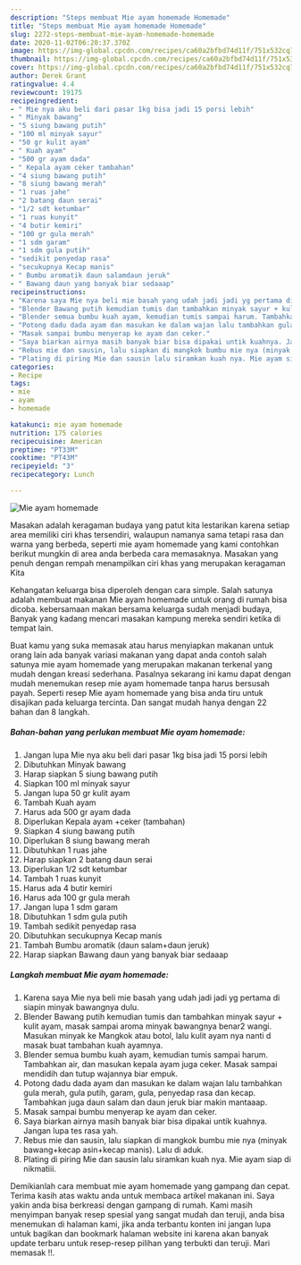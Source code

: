 ```yaml
---
description: "Steps membuat Mie ayam homemade Homemade"
title: "Steps membuat Mie ayam homemade Homemade"
slug: 2272-steps-membuat-mie-ayam-homemade-homemade
date: 2020-11-02T06:20:37.370Z
image: https://img-global.cpcdn.com/recipes/ca60a2bfbd74d11f/751x532cq70/mie-ayam-homemade-foto-resep-utama.jpg
thumbnail: https://img-global.cpcdn.com/recipes/ca60a2bfbd74d11f/751x532cq70/mie-ayam-homemade-foto-resep-utama.jpg
cover: https://img-global.cpcdn.com/recipes/ca60a2bfbd74d11f/751x532cq70/mie-ayam-homemade-foto-resep-utama.jpg
author: Derek Grant
ratingvalue: 4.4
reviewcount: 19175
recipeingredient:
- " Mie nya aku beli dari pasar 1kg bisa jadi 15 porsi lebih"
- " Minyak bawang"
- "5 siung bawang putih"
- "100 ml minyak sayur"
- "50 gr kulit ayam"
- " Kuah ayam"
- "500 gr ayam dada"
- " Kepala ayam ceker tambahan"
- "4 siung bawang putih"
- "8 siung bawang merah"
- "1 ruas jahe"
- "2 batang daun serai"
- "1/2 sdt ketumbar"
- "1 ruas kunyit"
- "4 butir kemiri"
- "100 gr gula merah"
- "1 sdm garam"
- "1 sdm gula putih"
- "sedikit penyedap rasa"
- "secukupnya Kecap manis"
- " Bumbu aromatik daun salamdaun jeruk"
- " Bawang daun yang banyak biar sedaaap"
recipeinstructions:
- "Karena saya Mie nya beli mie basah yang udah jadi jadi yg pertama di siapin minyak bawangnya dulu."
- "Blender Bawang putih kemudian tumis dan tambahkan minyak sayur + kulit ayam, masak sampai aroma minyak bawangnya benar2 wangi. Masukan minyak ke Mangkok atau botol, lalu kulit ayam nya nanti d masak buat tambahan kuah ayamnya."
- "Blender semua bumbu kuah ayam, kemudian tumis sampai harum. Tambahkan air, dan masukan kepala ayam juga ceker. Masak sampai mendidih dan tutup wajannya biar empuk."
- "Potong dadu dada ayam dan masukan ke dalam wajan lalu tambahkan gula merah, gula putih, garam, gula, penyedap rasa dan kecap. Tambahkan juga daun salam dan daun jeruk biar makin mantaaap."
- "Masak sampai bumbu menyerap ke ayam dan ceker."
- "Saya biarkan airnya masih banyak biar bisa dipakai untik kuahnya. Jangan lupa tes rasa yah."
- "Rebus mie dan sausin, lalu siapkan di mangkok bumbu mie nya (minyak bawang+kecap asin+kecap manis). Lalu di aduk."
- "Plating di piring Mie dan sausin lalu siramkan kuah nya. Mie ayam siap di nikmatiii."
categories:
- Recipe
tags:
- mie
- ayam
- homemade

katakunci: mie ayam homemade 
nutrition: 175 calories
recipecuisine: American
preptime: "PT33M"
cooktime: "PT43M"
recipeyield: "3"
recipecategory: Lunch

---
```



![Mie ayam homemade](https://img-global.cpcdn.com/recipes/ca60a2bfbd74d11f/751x532cq70/mie-ayam-homemade-foto-resep-utama.jpg)

Masakan adalah keragaman budaya yang patut kita lestarikan karena setiap area memiliki ciri khas tersendiri, walaupun namanya sama tetapi rasa dan warna yang berbeda, seperti mie ayam homemade yang kami contohkan berikut mungkin di area anda berbeda cara memasaknya. Masakan yang penuh dengan rempah menampilkan ciri khas yang merupakan keragaman Kita

Kehangatan keluarga bisa diperoleh dengan cara simple. Salah satunya adalah membuat makanan Mie ayam homemade untuk orang di rumah bisa dicoba. kebersamaan makan bersama keluarga sudah menjadi budaya, Banyak yang kadang mencari masakan kampung mereka sendiri ketika di tempat lain.



Buat kamu yang suka memasak atau harus menyiapkan makanan untuk orang lain ada banyak variasi makanan yang dapat anda contoh salah satunya mie ayam homemade yang merupakan makanan terkenal yang mudah dengan kreasi sederhana. Pasalnya sekarang ini kamu dapat dengan mudah menemukan resep mie ayam homemade tanpa harus bersusah payah.
Seperti resep Mie ayam homemade yang bisa anda tiru untuk disajikan pada keluarga tercinta. Dan sangat mudah hanya dengan 22 bahan dan 8 langkah.


<!--inarticleads1-->

##### Bahan-bahan yang perlukan membuat Mie ayam homemade:

1. Jangan lupa  Mie nya aku beli dari pasar 1kg bisa jadi 15 porsi lebih
1. Dibutuhkan  Minyak bawang
1. Harap siapkan 5 siung bawang putih
1. Siapkan 100 ml minyak sayur
1. Jangan lupa 50 gr kulit ayam
1. Tambah  Kuah ayam
1. Harus ada 500 gr ayam dada
1. Diperlukan  Kepala ayam +ceker (tambahan)
1. Siapkan 4 siung bawang putih
1. Diperlukan 8 siung bawang merah
1. Dibutuhkan 1 ruas jahe
1. Harap siapkan 2 batang daun serai
1. Diperlukan 1/2 sdt ketumbar
1. Tambah 1 ruas kunyit
1. Harus ada 4 butir kemiri
1. Harus ada 100 gr gula merah
1. Jangan lupa 1 sdm garam
1. Dibutuhkan 1 sdm gula putih
1. Tambah sedikit penyedap rasa
1. Dibutuhkan secukupnya Kecap manis
1. Tambah  Bumbu aromatik (daun salam+daun jeruk)
1. Harap siapkan  Bawang daun yang banyak biar sedaaap




<!--inarticleads2-->

##### Langkah membuat  Mie ayam homemade:

1. Karena saya Mie nya beli mie basah yang udah jadi jadi yg pertama di siapin minyak bawangnya dulu.
1. Blender Bawang putih kemudian tumis dan tambahkan minyak sayur + kulit ayam, masak sampai aroma minyak bawangnya benar2 wangi. Masukan minyak ke Mangkok atau botol, lalu kulit ayam nya nanti d masak buat tambahan kuah ayamnya.
1. Blender semua bumbu kuah ayam, kemudian tumis sampai harum. Tambahkan air, dan masukan kepala ayam juga ceker. Masak sampai mendidih dan tutup wajannya biar empuk.
1. Potong dadu dada ayam dan masukan ke dalam wajan lalu tambahkan gula merah, gula putih, garam, gula, penyedap rasa dan kecap. Tambahkan juga daun salam dan daun jeruk biar makin mantaaap.
1. Masak sampai bumbu menyerap ke ayam dan ceker.
1. Saya biarkan airnya masih banyak biar bisa dipakai untik kuahnya. Jangan lupa tes rasa yah.
1. Rebus mie dan sausin, lalu siapkan di mangkok bumbu mie nya (minyak bawang+kecap asin+kecap manis). Lalu di aduk.
1. Plating di piring Mie dan sausin lalu siramkan kuah nya. Mie ayam siap di nikmatiii.




Demikianlah cara membuat mie ayam homemade yang gampang dan cepat. Terima kasih atas waktu anda untuk membaca artikel makanan ini. Saya yakin anda bisa berkreasi dengan gampang di rumah. Kami masih menyimpan banyak resep spesial yang sangat mudah dan teruji, anda bisa menemukan di halaman kami, jika anda terbantu konten ini jangan lupa untuk bagikan dan bookmark halaman website ini karena akan banyak update terbaru untuk resep-resep pilihan yang terbukti dan teruji. Mari memasak !!. 
